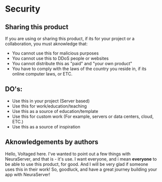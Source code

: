 # Security
## Sharing this product
If you are using or sharing this product, if its for your project or a collaboration, you must aknowledge that:
- You cannot use this for malicious purposes
- You cannot use this to DDoS people or websites
- You cannot distribute this as "paid" and "your own product"
- You have to comply with the laws of the country you reside in, if its online computer laws, or ETC.
## DO's:
- Use this in your project (Server based)
- Use this for work/education/teaching
- Use this as a source of education/template
- Use this for custom work (For example, servers or data centers, cloud, ETC.)
- Use this as a source of inspiration
## Aknowledgements by authors
Hello, Voltaged here.
I've wanted to point out a few things with NeuraServer, and that is - it's use. I want everyone,
and i mean **everyone** to be able to use this product, for good.
And I will be very glad if someone uses this in their work! So, goodluck, and have a great journey building your app with NeuraServer!
